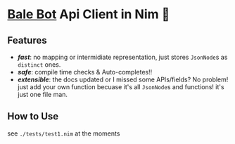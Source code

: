 # [Bale Bot](https://dev.bale.ai/api/) Api Client in Nim 👑

## Features
+ ***fast***: no mapping or intermidiate representation, just stores `JsonNode`s as `distinct` ones.
+ ***safe***: compile time checks & Auto-completes!! 
+ ***extensible***: the docs updated or I missed some APIs/fields? No problem! just add your own function becuase it's all `JsonNode`s and functions! it's just one file man.

## How to Use
see `./tests/test1.nim` at the moments
